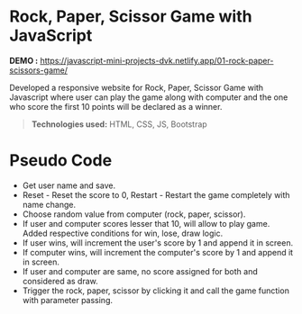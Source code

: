 # Rock, Paper, Scissor Game with JavaScript

**DEMO :** https://javascript-mini-projects-dvk.netlify.app/01-rock-paper-scissors-game/

Developed a responsive website for Rock, Paper, Scissor Game with Javascript where user can play the game along with computer and the one who score the first 10 points will be declared as a winner.

> **Technologies used:** HTML, CSS, JS, Bootstrap

# Pseudo Code

 - Get user name and save.
 - Reset - Reset the score to 0, Restart - Restart the game completely with name change.
 - Choose random value from computer (rock, paper, scissor).
 - If user and computer scores lesser that 10, will allow to play game. Added respective conditions for win, lose, draw logic.
 - If user wins, will increment the user's score by 1 and append it in screen.
 - If computer wins, will increment the computer's score by 1 and append it in screen.
 - If user and computer are same, no score assigned for both and considered as draw.
 - Trigger the rock, paper, scissor by clicking it and call the game function with parameter passing.